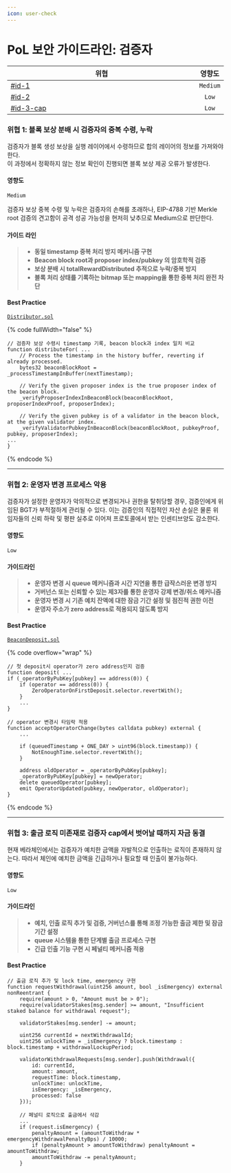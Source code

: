 ```yaml
---
icon: user-check
---
```


# PoL 보안 가이드라인: 검증자

<table><thead><tr><th width="609.89453125">위협</th><th align="center">영향도</th></tr></thead><tbody><tr><td><a data-mention href="validator.md#id-1">#id-1</a></td><td align="center"><code>Medium</code></td></tr><tr><td><a data-mention href="validator.md#id-2">#id-2</a></td><td align="center"><code>Low</code></td></tr><tr><td><a data-mention href="validator.md#id-3-cap">#id-3-cap</a></td><td align="center"><code>Low</code></td></tr></tbody></table>

### 위협 1: 블록 보상 분배 시 검증자의 중복 수령, 누락

검증자가 블록 생성 보상을 실행 레이어에서 수령하므로 합의 레이어의 정보를 가져와야 한다. \
이 과정에서 정확하지 않는 정보 확인이 진행되면 블록 보상 제공 오류가 발생한다.

#### 영향도

`Medium`&#x20;

검증자 보상 중복 수령 및 누락은 검증자의 손해를 초래하나, EIP-4788 기반 Merkle root 검증의 견고함이 공격 성공 가능성을 현저히 낮추므로 Medium으로 판단한다.

#### 가이드 라인

> * **동일 timestamp 중복 처리 방지 메커니즘 구현**
> * **Beacon block root과 proposer index/pubkey 의 암호학적 검증**
> * **보상 분배 시 totalRewardDistributed 추적으로 누락/중복 방지**
> * **블록 처리 상태를 기록하는 bitmap 또는 mapping을 통한 중복 처리 완전 차단**

#### Best Practice&#x20;

[`Distributor.sol`](https://github.com/wiimdy/bearmoon/blob/1e6bc4449420c44903d5bb7a0977f78d5e1d4dff/Core/src/pol/rewards/Distributor.sol#L100-L121)

{% code fullWidth="false" %}
```solidity
// 검증자 보상 수령시 timestamp 기록, beacon block과 index 일치 비교
function distributeFor( ...
    // Process the timestamp in the history buffer, reverting if already processed.
    bytes32 beaconBlockRoot = _processTimestampInBuffer(nextTimestamp);
    
    // Verify the given proposer index is the true proposer index of the beacon block.
    _verifyProposerIndexInBeaconBlock(beaconBlockRoot, proposerIndexProof, proposerIndex);
    
    // Verify the given pubkey is of a validator in the beacon block, at the given validator index.
    _verifyValidatorPubkeyInBeaconBlock(beaconBlockRoot, pubkeyProof, pubkey, proposerIndex);
...
}
```
{% endcode %}

***

### 위협 2: 운영자 변경 프로세스 악용

검증자가 설정한 운영자가 악의적으로 변경되거나 권한을 탈취당할 경우, 검증인에게 위임된 BGT가 부적절하게 관리될 수 있다. 이는 검증인의 직접적인 자산 손실은 물론 위임자들의 신뢰 하락 및 평판 실추로 이어져 프로토콜에서 받는 인센티브양도 감소한다.

#### 영향도

`Low`&#x20;



#### 가이드라인

> * **운영자 변경 시 queue 메커니즘과 시간 지연을 통한 급작스러운 변경 방지**
> * **거버넌스 또는 신뢰할 수 있는 제3자를 통한 운영자 강제 변경/취소 메커니즘**
> * **운영자 변경 시 기존 예치 잔액에 대한 잠금 기간 설정 및 점진적 권한 이전**
> * **운영자 주소가 zero address로 적용되지 않도록 방지**

#### Best Practice&#x20;

&#x20;[`BeaconDeposit.sol`](https://github.com/wiimdy/bearmoon/blob/1e6bc4449420c44903d5bb7a0977f78d5e1d4dff/Core/src/pol/BeaconDeposit.sol#L84-L128)&#x20;

{% code overflow="wrap" %}
```solidity
// 첫 deposit시 operator가 zero address인지 검증
function deposit( ...
if (_operatorByPubKey[pubkey] == address(0)) {
    if (operator == address(0)) {
        ZeroOperatorOnFirstDeposit.selector.revertWith();
    }
    ...
}

// operator 변경시 타임락 적용
function acceptOperatorChange(bytes calldata pubkey) external {
    ...

    if (queuedTimestamp + ONE_DAY > uint96(block.timestamp)) { 
        NotEnoughTime.selector.revertWith();
    }

    address oldOperator = _operatorByPubKey[pubkey];
    _operatorByPubKey[pubkey] = newOperator;
    delete queuedOperator[pubkey];
    emit OperatorUpdated(pubkey, newOperator, oldOperator);
}
```
{% endcode %}

***

### 위협 3: 출금 로직 미존재로 검증자 cap에서 벗어날 때까지 자금 동결

현재 베라체인에서는 검증자가 예치한 금액을 자발적으로 인출하는 로직이 존재하지 않는다. 따라서 체인에 예치한 금액을 긴급하거나 필요할 때 인출이 불가능하다.

#### 영향도

`Low`

#### 가이드라인&#x20;

> * **예치, 인출 로직 추가 및 검증, 거버넌스를 통해 조정 가능한 출금 제한 및 잠금 기간 설정**
> * **queue 시스템을 통한 단계별 출금 프로세스 구현**
> * **긴급 인출 기능 구현 시 페널티 메커니즘 적용**

#### Best Practice&#x20;

```solidity
// 출금 로직 추가 및 lock time, emergency 구현
function requestWithdrawal(uint256 amount, bool _isEmergency) external nonReentrant {
    require(amount > 0, "Amount must be > 0");
    require(validatorStakes[msg.sender] >= amount, "Insufficient staked balance for withdrawal request");

    validatorStakes[msg.sender] -= amount; 

    uint256 currentId = nextWithdrawalId;
    uint256 unlockTime = _isEmergency ? block.timestamp : block.timestamp + withdrawalLockupPeriod;

    validatorWithdrawalRequests[msg.sender].push(Withdrawal({
        id: currentId,
        amount: amount,
        requestTime: block.timestamp,
        unlockTime: unlockTime,
        isEmergency: _isEmergency,
        processed: false
    }));
    
    // 페널티 로직으로 출금에서 삭감
    ... 
    if (request.isEmergency) {
        penaltyAmount = (amountToWithdraw * emergencyWithdrawalPenaltyBps) / 10000;
        if (penaltyAmount > amountToWithdraw) penaltyAmount = amountToWithdraw; 
        amountToWithdraw -= penaltyAmount;
    }
```
